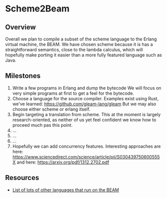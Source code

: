# Scheme2Beam

## Overview

Overall we plan to compile a subset of the scheme language to the Erlang virtual machine, the BEAM.  We have chosen scheme
because it is has a straightforward semantics, close to the lambda calculus, which will hopefully make porting it easier than
a more fully featured language such as Java.

## Milestones

  1. Write a few programs in Erlang and dump the bytecode
     We will focus on very simple programs at first to get a feel for the bytecode.
  2. Choose a language for the source compiler.
     Examples exist using Rust, we've learned:
     https://github.com/gleam-lang/gleam
     But we may also choose either scheme or erlang itself.
  3. Begin targeting a translation from scheme.
     This at the moment is largely research-oriented, as neither of us yet feel
     confident we know how to proceed much pas this point.
  4. ...
  5. ...
  6. ...
  7. Hopefully we can add concurrency features.
       Interesting approaches are here:
       https://www.sciencedirect.com/science/article/pii/S030439750600555X
       and
       here:
       https://arxiv.org/pdf/1312.2702.pdf
       
## Resources

- [List of lots of other languages that run on the BEAM](https://github.com/llaisdy/beam_languages)
       
